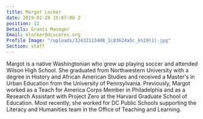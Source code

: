 ```yaml
---
title: Margot Locker
date: 2019-01-28 15:07:00 Z
position: 12
Details: Grants Manager
Email: mlocker@dcscores.org
Profile Image: "/uploads/32432113408_1c83624a5c_k%20(1).jpg"
Section: staff
---
```


Margot is a native Washingtonian who grew up playing soccer and attended Wilson High School. She graduated from Northwestern University with a degree in History and African American Studies and received a Master's in Urban Education from the University of Pennsylvania. Previously, Margot worked as a Teach for America Corps Member in Philadelphia and as a Research Assistant with Project Zero at the Harvard Graduate School of Education. Most recently, she worked for DC Public Schools supporting the Literacy and Humanities team in the Office of Teaching and Learning.